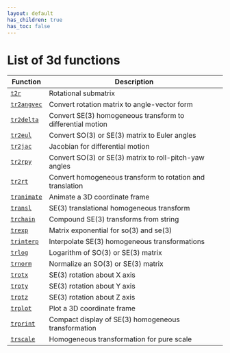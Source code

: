 ```yaml
---
layout: default
has_children: true
has_toc: false
---
```

# List of 3d functions

| Function | Description|
|---|---|
|[`t2r`](TOC_t2r.html) | Rotational submatrix |
|[`tr2angvec`](TOC_tr2angvec.html) | Convert rotation matrix to angle-vector form |
|[`tr2delta`](TOC_tr2delta.html) | Convert SE(3) homogeneous transform to differential motion |
|[`tr2eul`](TOC_tr2eul.html) | Convert SO(3) or SE(3) matrix to Euler angles |
|[`tr2jac`](TOC_tr2jac.html) | Jacobian for differential motion |
|[`tr2rpy`](TOC_tr2rpy.html) | Convert SO(3) or SE(3) matrix to roll-pitch-yaw angles |
|[`tr2rt`](TOC_tr2rt.html) | Convert homogeneous transform to rotation and translation |
|[`tranimate`](TOC_tranimate.html) | Animate a 3D coordinate frame |
|[`transl`](TOC_transl.html) | SE(3) translational homogeneous transform |
|[`trchain`](TOC_trchain.html) | Compound SE(3) transforms from string |
|[`trexp`](TOC_trexp.html) | Matrix exponential for so(3) and se(3) |
|[`trinterp`](TOC_trinterp.html) | Interpolate SE(3) homogeneous transformations |
|[`trlog`](TOC_trlog.html) | Logarithm of SO(3) or SE(3) matrix |
|[`trnorm`](TOC_trnorm.html) | Normalize an SO(3) or SE(3) matrix |
|[`trotx`](TOC_trotx.html) | SE(3) rotation about X axis |
|[`troty`](TOC_troty.html) | SE(3) rotation about Y axis |
|[`trotz`](TOC_trotz.html) | SE(3) rotation about Z axis |
|[`trplot`](TOC_trplot.html) | Plot a 3D coordinate frame |
|[`trprint`](TOC_trprint.html) | Compact display of SE(3) homogeneous transformation |
|[`trscale`](TOC_trscale.html) | Homogeneous transformation for pure scale |
